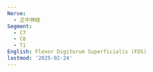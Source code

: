 ```yaml
---
Nerve:
  - 正中神経
Segment:
  - C7
  - C8
  - T1
English: Flexor Digitorum Superficialis (FDS)
lastmod: '2025-02-24'
---
```


